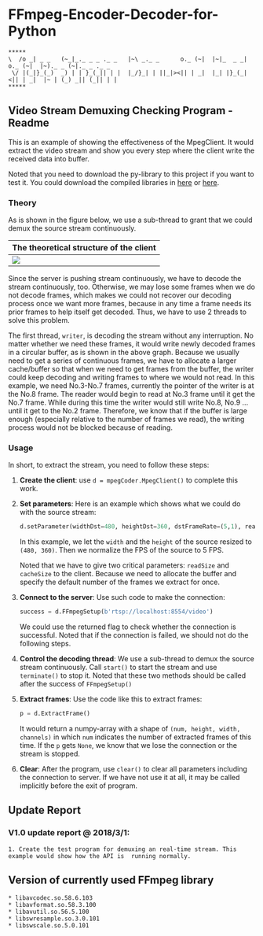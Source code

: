 # FFmpeg-Encoder-Decoder-for-Python

```
*****
\  /o _| _ _   (~_|_._ _ _ ._ _   |~\ _._ _      o._ (~|  |~|_  _ _| o._ (~|  |~)._ _ (~|._ _ ._ _   
 \/ |(_|}_(_)  _) | | }_(_|| | |  |_/}_| | ||_|><|| | _|  |_| |}_(_|<|| | _|  |~ | (_) _|| (_|| | |  
*****
```

## Video Stream Demuxing Checking Program - Readme

This is an example of showing the effectiveness of the MpegClient. It would extract the video stream and show you every step where the client write the received data into buffer.

Noted that you need to download the py-library to this project if you want to test it. You could download the compiled libraries in [here][main] or [here][release].

### Theory

As is shown in the figure below, we use a sub-thread to grant that we could demux the source stream continuously.

| The theoretical structure of the client |
| ------ |
|![][theory-show]|

Since the server is pushing stream continuously, we have to decode the stream continuously, too. Otherwise, we may lose some frames when we do not decode frames, which makes we could not recover our decoding process once we want more frames, because in any time a frame needs its prior frames to help itself get decoded. Thus, we have to use 2 threads to solve this problem.

The first thread, `writer`, is decoding the stream without any interruption. No matter whether we need these frames, it would write newly decoded frames in a circular buffer, as is shown in the above graph. Because we usually need to get a series of continuous frames, we have to allocate a larger cache/buffer so that when we need to get frames from the buffer, the writer could keep decoding and writing frames to where we would not read. In this example, we need No.3-No.7 frames, currently the pointer of the writer is at the No.8 frame. The reader would begin to read at No.3 frame until it get the No.7 frame. While during this time the writer would still write No.8, No.9 ... until it get to the No.2 frame. Therefore, we know that if the buffer is large enough (especially relative to the number of frames we read), the writing process would not be blocked because of reading.

### Usage

In short, to extract the stream, you need to follow these steps:

1. **Create the client**: use `d = mpegCoder.MpegClient()` to complete this work.

2. **Set parameters**: Here is an example which shows what we could do with the source stream:
    
    ```python
    d.setParameter(widthDst=480, heightDst=360, dstFrameRate=(5,1), readSize=5, cacheSize=12)
    ```
    
    In this example, we let the `width` and the `height` of the source resized to `(480, 360)`. Then we normalize the FPS of the source to 5 FPS. 
    
    Noted that we have to give two critical parameters: `readSize` and `cacheSize` to the client. Because we need to allocate the buffer and specify the default number of the frames we extract for once.
    
3. **Connect to the server**: Use such code to make the connection:
    
    ```python
    success = d.FFmpegSetup(b'rtsp://localhost:8554/video')
    ```
    
    We could use the returned flag to check whether the connection is successful. Noted that if the connection is failed, we should not do the following steps.
    
4. **Control the decoding thread**: We use a sub-thread to demux the source stream continuously. Call `start()` to start the stream and use `terminate()` to stop it. Noted that these two methods should be called after the success of `FFmpegSetup()`

5. **Extract frames**: Use the code like this to extract frames:
    
    ```python
    p = d.ExtractFrame()
    ```
    
    It would return a numpy-array with a shape of `(num, height, width, channels)` in which `num` indicates the number of extracted frames of this time. If the `p` gets `None`, we know that we lose the connection or the stream is stopped.
    
6. **Clear**: After the program, use `clear()` to clear all parameters including the connection to server. If we have not use it at all, it may be called implicitly before the exit of program.

## Update Report
 
### V1.0 update report @ 2018/3/1:
    1. Create the test program for demuxing an real-time stream. This example would show how the API is  running normally.
 
## Version of currently used FFmpeg library
    * libavcodec.so.58.6.103
    * libavformat.so.58.3.100
    * libavutil.so.56.5.100
    * libswresample.so.3.0.101
    * libswscale.so.5.0.101

[main]:https://cainmagi.github.io/FFmpeg-Encoder-Decoder-for-Python/ "main page"
[release]:https://github.com/cainmagi/FFmpeg-Encoder-Decoder-for-Python/releases "release page"
[theory-show]:display/client_show.png